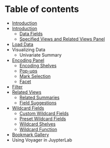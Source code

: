 # Table of contents

* [Introduction](README.md)
* [Introduction](introduction/README.md)
  * [Data Fields](introduction/data-fields.md)
  * [Specified Views and Related Views Panel](introduction/specified-views-and-related-views-panel.md)
* [Load Data](data-selector.md)
* Visualizing Data
  * Univariate Summary
* [Encoding Panel](encoding-panel/README.md)
  * [Encoding Shelves](encoding-panel/encoding-shelves.md)
  * [Pop-ups](encoding-panel/pop-ups.md)
  * [Mark Selection](encoding-panel/mark-selection.md)
  * [Facet](encoding-panel/facet.md)
* [Filter](filter.md)
* [Related Views](related-views/README.md)
  * [Related Summaries](related-views/related-summaries.md)
  * [Field Suggestions](related-views/field-suggestions.md)
* [Wildcard Fields](wildcard-fields/README.md)
  * [Custom Wildcard Fields](wildcard-fields/custom-wildcard-fields.md)
  * [Preset Wildcard Fields](wildcard-fields/preset-wildcard-fields.md)
  * [Wildcard Shelves](wildcard-fields/wildcard-shelves.md)
  * [Wildcard Function](wildcard-fields/wildcard-function.md)
* [Bookmark Gallery](bookmark-gallery.md)
* Using Voyager in JuypterLab

